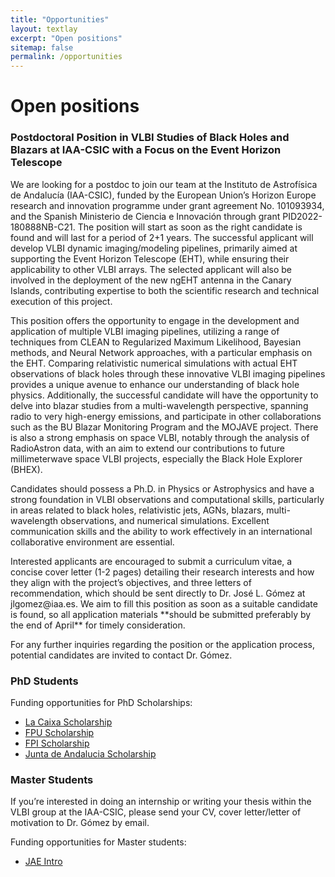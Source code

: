 ```yaml
---
title: "Opportunities"
layout: textlay
excerpt: "Open positions"
sitemap: false
permalink: /opportunities
---
```


# Open positions

### Postdoctoral Position in VLBI Studies of Black Holes and Blazars at IAA-CSIC with a Focus on the Event Horizon Telescope 
   
<p>We are looking for a postdoc to join our team at the Instituto de Astrofísica de Andalucía (IAA-CSIC), funded by the European Union’s Horizon Europe research and innovation programme under grant agreement No. 101093934, and the Spanish Ministerio de Ciencia e Innovación through grant PID2022-180888NB-C21. The position will start as soon as the right candidate is found and will last for a period of 2+1 years. The successful applicant will develop VLBI dynamic imaging/modeling pipelines, primarily aimed at supporting the Event Horizon Telescope (EHT), while ensuring their applicability to other VLBI arrays. The selected applicant will also be involved in the deployment of the new ngEHT antenna in the Canary Islands, contributing expertise to both the scientific research and technical execution of this project.</p>

<p>This position offers the opportunity to engage in the development and application of multiple VLBI imaging pipelines, utilizing a range of techniques from CLEAN to Regularized Maximum Likelihood, Bayesian methods, and Neural Network approaches, with a particular emphasis on the EHT. Comparing relativistic numerical simulations with actual EHT observations of black holes through these innovative VLBI imaging pipelines provides a unique avenue to enhance our understanding of black hole physics. Additionally, the successful candidate will have the opportunity to delve into blazar studies from a multi-wavelength perspective, spanning radio to very high-energy emissions, and participate in other collaborations such as the BU Blazar Monitoring Program and the MOJAVE project. There is also a strong emphasis on space VLBI, notably through the analysis of RadioAstron data, with an aim to extend our contributions to future millimeterwave space VLBI projects, especially the Black Hole Explorer (BHEX).</p>

<p>Candidates should possess a Ph.D. in Physics or Astrophysics and have a strong foundation in VLBI observations and computational skills, particularly in areas related to black holes, relativistic jets, AGNs, blazars, multi-wavelength observations, and numerical simulations. Excellent communication skills and the ability to work effectively in an international collaborative environment are essential.</p>

<p>Interested applicants are encouraged to submit a curriculum vitae, a concise cover letter (1-2 pages) detailing their research interests and how they align with the project’s objectives, and three letters of recommendation, which should be sent directly to Dr. José L. Gómez at jlgomez@iaa.es. We aim to fill this position as soon as a suitable candidate is found, so all application materials **should be submitted preferably by the end of April** for timely consideration.</p>

<p>For any further inquiries regarding the position or the application process, potential candidates are invited to contact Dr. Gómez.</p>

### PhD Students

Funding opportunities for PhD Scholarships:

- [La Caixa Scholarship](https://fundacionlacaixa.org/en/inphinit-doctoral-fellowships-call)
- [FPU Scholarship](https://www.educacionyfp.gob.es/servicios-al-ciudadano/catalogo/general/99/998758/ficha.html)
- [FPI Scholarship](https://www.aei.gob.es/en/announcements/announcements-finder/ayudas-contratos-predoctorales-formacion-doctores-2021-2)
- [Junta de Andalucia Scholarship](https://www.juntadeandalucia.es/servicios/procedimientos/detalle/24653.html)

### Master Students

If you’re interested in doing an internship or writing your thesis within the VLBI group at the IAA-CSIC, please send your CV, cover letter/letter of motivation to Dr. Gómez by email.

Funding opportunities for Master students:

- [JAE Intro](https://jaeintro.csic.es/en/)
